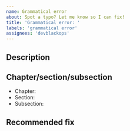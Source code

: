 ```yaml
---
name: Grammatical error
about: Spot a typo? Let me know so I can fix!
title: 'Grammatical error: '
labels: 'grammatical error'
assignees: 'devblackops'
---
```


## Description
<!--- A clear and concise description of what the typo or grammatical error was. -->

## Chapter/section/subsection
<!--- The chapter, section, and subsection name and number (i.e. Doing X with Y - 4.3.6) the error was found in. -->
<!--- Page numbers aren't that helpful as the source text is in separate markdown files. -->
- Chapter:
- Section:
- Subsection:

## Recommended fix
<!--- Are you a wordsmith and have a suggestion for how to re-word something? Let me know! -->
